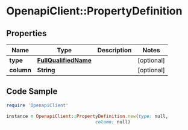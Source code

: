 # OpenapiClient::PropertyDefinition

## Properties

Name | Type | Description | Notes
------------ | ------------- | ------------- | -------------
**type** | [**FullQualifiedName**](FullQualifiedName.md) |  | [optional] 
**column** | **String** |  | [optional] 

## Code Sample

```ruby
require 'OpenapiClient'

instance = OpenapiClient::PropertyDefinition.new(type: null,
                                 column: null)
```


